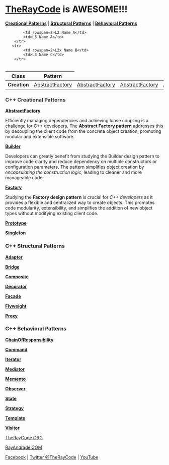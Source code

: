 # [TheRayCode](../../README.md) is AWESOME!!!

**[Creational Patterns](./Creational/README.md)** | **[Structural Patterns](./Structural/README.md)** | **[Behavioral Patterns](./Behavioral/README.md)**


<table>
   <tbody>
        <tr>
           
            <td rowspan=2>L2 Name A</td>
            <td>L3 Name A</td>
        </tr>
       <tr>
            <td rowspan=2>L2x Name B</td>
            <td>L3 Name C</td>
        </tr>
   </tbody>
</table>



<table>
    <thead>
        <tr>
            <th><b>Class</b></th>
            <th>Pattern</th> 
        </tr>
    </thead>
    <tbody>
        <tr>
            <td rowspan=5><b>Creation</b></td>
        </tr>
        <tr>
            <td rowspan=1><a href="./Creational/AbstractFactory/README.md">AbstractFactory</a></td>
            <td rowspan=1><a href="./Creational/AbstractFactory/README.md">AbstractFactory</a></td>
            <td rowspan=1><a href="./Creational/AbstractFactory/README.md">AbstractFactory</a></td>
            <td rowspan=1><a href="./Creational/AbstractFactory/README.md">AbstractFactory</a></td>
            <td rowspan=1><a href="./Creational/AbstractFactory/README.md">AbstractFactory</a></td>
            <td rowspan=1><a href="./Creational/AbstractFactory/README.md">AbstractFactory</a></td>
        </tr>     
     </tbody>
</table>



<h3  style="color:#333">C++ Creational Patterns</h3>

[**AbstractFactory**](./Creational/AbstractFactory/README.md)

Efficiently managing dependencies and achieving loose coupling is a challenge for C++ developers. The **Abstract Factory pattern** addresses this by decoupling the client code from the concrete object creation, promoting modular and extensible software. 

[**Builder**](./Creational/Builder/README.md)

Developers can greatly benefit from studying the Builder design pattern to improve code clarity and reduce dependency on multiple constructors or configuration parameters. The pattern simplifies object creation by *encapsulating the construction logic*, leading to cleaner and more manageable code. 

[**Factory**](./Creational/Factory/README.md)

Studying the **Factory design pattern** is crucial for *C++ developers* as it provides a flexible and centralized way to create objects. This promotes code modularity, extensibility, and simplifies the addition of new object types without modifying existing client code. 

[**Prototype**](./Creational/Prototype/README.md)

[**Singleton**](./Creational/Singleton/README.md)

<h3>C++ Structural Patterns</h3>

[**Adapter**](./Structural/Adapter/README.md)

[**Bridge**](./Structural/Bridge/README.md)

[**Composite**](./Structural/Composite/README.md)

[**Decorator**](./Structural/Decorator/README.md)

[**Facade**](./Structural/Facade/README.md)

[**Flyweight**](./Structural/Flyweight/README.md)

[**Proxy**](./Structural/Proxy/README.md)

<h3>C++ Behavioral Patterns</h3>

[**ChainOfResponsibility**](./Behavioral/ChainOfResponsibility/README.md)

[**Command**](./Behavioral/Command/README.md)

[**Iterator**](./Behavioral/ChainOfResponsibility/README.md)

[**Mediator**](./Behavioral/Mediator/README.md)

[**Memento**](./Behavioral/Memento/README.md)

[**Observer**](./Behavioral/Observer/README.md)

[**State**](./Behavioral/State/README.md)

[**Strategy**](./Behavioral/Strategy/README.md)

[**Template**](./Behavioral/Template/README.md)

[**Visitor**](./Behavioral/Visitor/README.md)

[TheRayCode.ORG](https://www.TheRayCode.ORG)

[RayAndrade.COM](https://www.RayAndrade.com)

[Facebook](https://www.facebook.com/TheRayCode/) | [Twitter @TheRayCode](https://www.twitter.com/TheRayCode/) | [YouTube](https://www.youtube.com/TheRayCode/)
